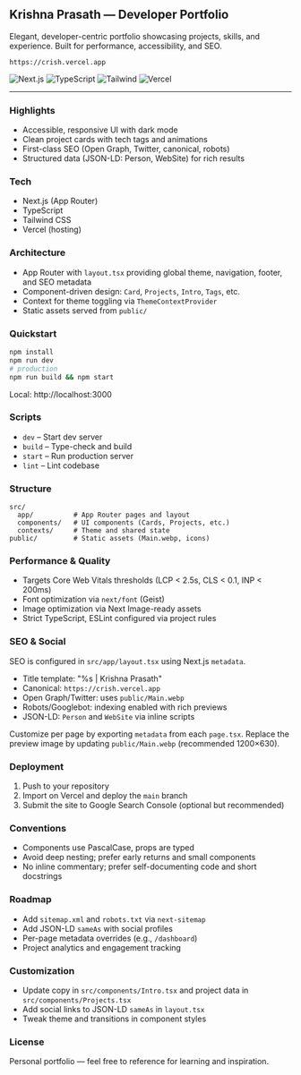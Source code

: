 ## Krishna Prasath — Developer Portfolio

Elegant, developer-centric portfolio showcasing projects, skills, and experience. Built for performance, accessibility, and SEO.

`https://crish.vercel.app`

![Next.js](https://img.shields.io/badge/Next.js-15-black?logo=next.js) ![TypeScript](https://img.shields.io/badge/TypeScript-5-blue?logo=typescript) ![Tailwind](https://img.shields.io/badge/TailwindCSS-3-38B2AC?logo=tailwindcss) ![Vercel](https://img.shields.io/badge/Deploy-Vercel-black?logo=vercel)

---

### Highlights
- Accessible, responsive UI with dark mode
- Clean project cards with tech tags and animations
- First-class SEO (Open Graph, Twitter, canonical, robots)
- Structured data (JSON-LD: Person, WebSite) for rich results

### Tech
- Next.js (App Router)
- TypeScript
- Tailwind CSS
- Vercel (hosting)

### Architecture
- App Router with `layout.tsx` providing global theme, navigation, footer, and SEO metadata
- Component-driven design: `Card`, `Projects`, `Intro`, `Tags`, etc.
- Context for theme toggling via `ThemeContextProvider`
- Static assets served from `public/`

### Quickstart
```bash
npm install
npm run dev
# production
npm run build && npm start
```
Local: http://localhost:3000

### Scripts
- `dev` – Start dev server
- `build` – Type-check and build
- `start` – Run production server
- `lint` – Lint codebase

### Structure
```
src/
  app/          # App Router pages and layout
  components/   # UI components (Cards, Projects, etc.)
  contexts/     # Theme and shared state
public/         # Static assets (Main.webp, icons)
```

### Performance & Quality
- Targets Core Web Vitals thresholds (LCP < 2.5s, CLS < 0.1, INP < 200ms)
- Font optimization via `next/font` (Geist)
- Image optimization via Next Image-ready assets
- Strict TypeScript, ESLint configured via project rules

### SEO & Social
SEO is configured in `src/app/layout.tsx` using Next.js `metadata`.
- Title template: "%s | Krishna Prasath"
- Canonical: `https://crish.vercel.app`
- Open Graph/Twitter: uses `public/Main.webp`
- Robots/Googlebot: indexing enabled with rich previews
- JSON-LD: `Person` and `WebSite` via inline scripts

Customize per page by exporting `metadata` from each `page.tsx`. Replace the preview image by updating `public/Main.webp` (recommended 1200×630).

### Deployment
1. Push to your repository
2. Import on Vercel and deploy the `main` branch
3. Submit the site to Google Search Console (optional but recommended)

### Conventions
- Components use PascalCase, props are typed
- Avoid deep nesting; prefer early returns and small components
- No inline commentary; prefer self-documenting code and short docstrings

### Roadmap
- Add `sitemap.xml` and `robots.txt` via `next-sitemap`
- Add JSON-LD `sameAs` with social profiles
- Per-page metadata overrides (e.g., `/dashboard`)
- Project analytics and engagement tracking

### Customization
- Update copy in `src/components/Intro.tsx` and project data in `src/components/Projects.tsx`
- Add social links to JSON-LD `sameAs` in `layout.tsx`
- Tweak theme and transitions in component styles

### License
Personal portfolio — feel free to reference for learning and inspiration.

